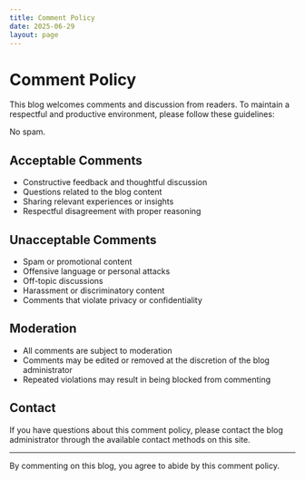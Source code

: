```yaml
---
title: Comment Policy
date: 2025-06-29
layout: page
---
```


# Comment Policy

This blog welcomes comments and discussion from readers. To maintain a respectful and productive environment, please follow these guidelines:

No spam.

## Acceptable Comments

- Constructive feedback and thoughtful discussion
- Questions related to the blog content
- Sharing relevant experiences or insights
- Respectful disagreement with proper reasoning

## Unacceptable Comments

- Spam or promotional content
- Offensive language or personal attacks
- Off-topic discussions
- Harassment or discriminatory content
- Comments that violate privacy or confidentiality

## Moderation

- All comments are subject to moderation
- Comments may be edited or removed at the discretion of the blog administrator
- Repeated violations may result in being blocked from commenting

## Contact

If you have questions about this comment policy, please contact the blog administrator through the available contact methods on this site.

---

By commenting on this blog, you agree to abide by this comment policy.